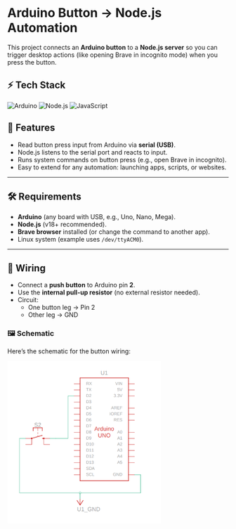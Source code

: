 # Arduino Button → Node.js Automation

This project connects an **Arduino button** to a **Node.js server** so you can trigger desktop actions (like opening Brave in incognito mode) when you press the button.

## ⚡ Tech Stack

![Arduino](https://img.shields.io/badge/Arduino-00979D?style=for-the-badge&logo=arduino&logoColor=white)
![Node.js](https://img.shields.io/badge/Node.js-339933?style=for-the-badge&logo=nodedotjs&logoColor=white)
![JavaScript](https://img.shields.io/badge/JavaScript-F7DF1E?style=for-the-badge&logo=javascript&logoColor=black)

## 🚀 Features
- Read button press input from Arduino via **serial (USB)**.  
- Node.js listens to the serial port and reacts to input.  
- Runs system commands on button press (e.g., open Brave in incognito).  
- Easy to extend for any automation: launching apps, scripts, or websites.

---

## 🛠 Requirements
- **Arduino** (any board with USB, e.g., Uno, Nano, Mega).  
- **Node.js** (v18+ recommended).  
- **Brave browser** installed (or change the command to another app).  
- Linux system (example uses `/dev/ttyACM0`).  

---

## 🔌 Wiring
- Connect a **push button** to Arduino pin **2**.  
- Use the **internal pull-up resistor** (no external resistor needed).  
- Circuit:
  - One button leg → Pin 2  
  - Other leg → GND  

### 🖼 Schematic
Here’s the schematic for the button wiring:

<img src="./schematic.png" width="350"></img>

